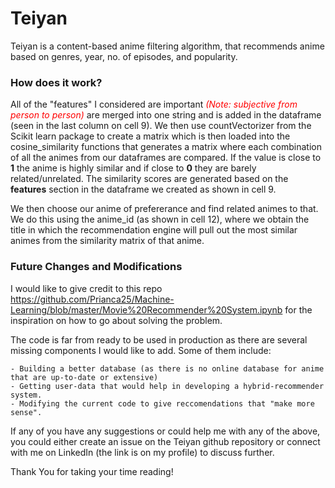 # Teiyan


Teiyan is a content-based anime filtering algorithm, that recommends anime based on genres, year, no. of episodes, and popularity.

### How does it work?

All of the "features" I considered are important <span style="color:red"> *(Note: subjective from person to person)*</span> are merged into one string and is added in the dataframe (seen in the last column on cell 9). We then use countVectorizer from the Scikit learn package to create a matrix which is then loaded into the cosine_similarity functions that generates a matrix where each combination of all the animes from our dataframes are compared. If the value is close to **1** the anime is highly similar and if close to **0** they are barely related/unrelated. The similarity scores are generated based on the **features** section in the dataframe we created as shown in cell 9.

We then choose our anime of prefererance and find related animes to that. We do this using the anime_id (as shown in cell 12), where we obtain the title in which the recommendation engine will pull out the most similar animes from the similarity matrix of that anime. 

### Future Changes and Modifications

I would like to give credit to this repo https://github.com/Prianca25/Machine-Learning/blob/master/Movie%20Recommender%20System.ipynb for the inspiration on how to go about solving the problem.

The code is far from ready to be used in production as there are several missing components I would like to add. Some of them include:

    - Building a better database (as there is no online database for anime that are up-to-date or extensive)
    - Getting user-data that would help in developing a hybrid-recommender system.
    - Modifying the current code to give reccomendations that "make more sense".
    
If any of you have any suggestions or could help me with any of the above, you could either create an issue on the Teiyan github repository or connect with me on LinkedIn (the link is on my profile) to discuss further.

Thank You for taking your time reading!